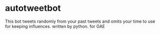 autotweetbot
============

This bot tweets randomly from your past tweets and omits your time to use for keeping influences. written by python. for GAE
